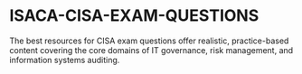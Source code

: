 # ISACA-CISA-EXAM-QUESTIONS
The best resources for CISA exam questions offer realistic, practice-based content covering the core domains of IT governance, risk management, and information systems auditing.
